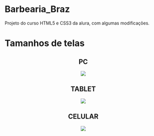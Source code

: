 # Barbearia_Braz
Projeto do curso HTML5 e CSS3 da alura, com algumas modificações.

# Tamanhos de telas
<h2 align="center">PC</h2>
<div align="center"> <img src="https://user-images.githubusercontent.com/101673432/177228923-ee1e1d3a-c817-4825-90ad-1105b8a1df4d.png"/> </div>

<h2 align="center">TABLET</h2>
<div align="center"> <img src="https://user-images.githubusercontent.com/101673432/177229536-0fe80b16-5990-451b-a2c1-2c4cdd542171.png"/> </div>

<h2 align="center">CELULAR</h2>
<div align="center"> <img src="https://user-images.githubusercontent.com/101673432/177229602-30e9d684-5d22-4b8c-8936-138b2bc0e041.png"/> </div>
